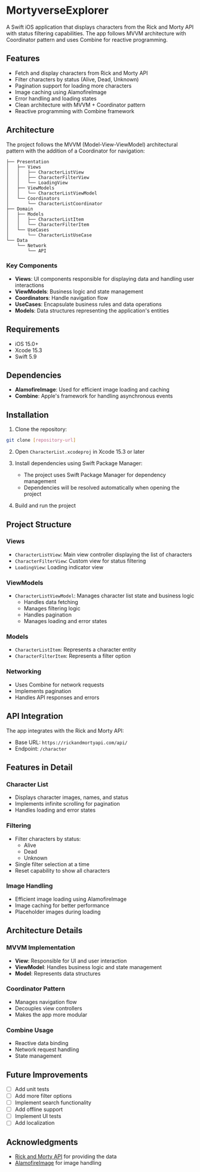 # MortyverseExplorer

A Swift iOS application that displays characters from the Rick and Morty API with status filtering capabilities. The app follows MVVM architecture with Coordinator pattern and uses Combine for reactive programming.

## Features

- Fetch and display characters from Rick and Morty API
- Filter characters by status (Alive, Dead, Unknown)
- Pagination support for loading more characters
- Image caching using AlamofireImage
- Error handling and loading states
- Clean architecture with MVVM + Coordinator pattern
- Reactive programming with Combine framework

## Architecture

The project follows the MVVM (Model-View-ViewModel) architectural pattern with the addition of a Coordinator for navigation:

```
├── Presentation
│   ├── Views
│   │   ├── CharacterListView
│   │   ├── CharacterFilterView
│   │   └── LoadingView
│   ├── ViewModels
│   │   └── CharacterListViewModel
│   └── Coordinators
│       └── CharacterListCoordinator
├── Domain
│   ├── Models
│   │   ├── CharacterListItem
│   │   └── CharacterFilterItem
│   └── UseCases
│       └── CharacterListUseCase
└── Data
    └── Network
        └── API
```

### Key Components

- **Views**: UI components responsible for displaying data and handling user interactions
- **ViewModels**: Business logic and state management
- **Coordinators**: Handle navigation flow
- **UseCases**: Encapsulate business rules and data operations
- **Models**: Data structures representing the application's entities

## Requirements

- iOS 15.0+
- Xcode 15.3
- Swift 5.9

## Dependencies

- **AlamofireImage**: Used for efficient image loading and caching
- **Combine**: Apple's framework for handling asynchronous events

## Installation

1. Clone the repository:
```bash
git clone [repository-url]
```

2. Open `CharacterList.xcodeproj` in Xcode 15.3 or later

3. Install dependencies using Swift Package Manager:
   - The project uses Swift Package Manager for dependency management
   - Dependencies will be resolved automatically when opening the project

4. Build and run the project

## Project Structure

### Views
- `CharacterListView`: Main view controller displaying the list of characters
- `CharacterFilterView`: Custom view for status filtering
- `LoadingView`: Loading indicator view

### ViewModels
- `CharacterListViewModel`: Manages character list state and business logic
  - Handles data fetching
  - Manages filtering logic
  - Handles pagination
  - Manages loading and error states

### Models
- `CharacterListItem`: Represents a character entity
- `CharacterFilterItem`: Represents a filter option

### Networking
- Uses Combine for network requests
- Implements pagination
- Handles API responses and errors

## API Integration

The app integrates with the Rick and Morty API:
- Base URL: `https://rickandmortyapi.com/api/`
- Endpoint: `/character`

## Features in Detail

### Character List
- Displays character images, names, and status
- Implements infinite scrolling for pagination
- Handles loading and error states

### Filtering
- Filter characters by status:
  - Alive
  - Dead
  - Unknown
- Single filter selection at a time
- Reset capability to show all characters

### Image Handling
- Efficient image loading using AlamofireImage
- Image caching for better performance
- Placeholder images during loading

## Architecture Details

### MVVM Implementation
- **View**: Responsible for UI and user interaction
- **ViewModel**: Handles business logic and state management
- **Model**: Represents data structures

### Coordinator Pattern
- Manages navigation flow
- Decouples view controllers
- Makes the app more modular

### Combine Usage
- Reactive data binding
- Network request handling
- State management

## Future Improvements

- [ ] Add unit tests
- [ ] Add more filter options
- [ ] Implement search functionality
- [ ] Add offline support
- [ ] Implement UI tests
- [ ] Add localization

## Acknowledgments

- [Rick and Morty API](https://rickandmortyapi.com/) for providing the data
- [AlamofireImage](https://github.com/Alamofire/AlamofireImage) for image handling
